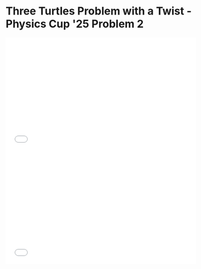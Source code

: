 # Three Turtles Problem with a Twist - Physics Cup '25 Problem 2

<iframe src="../Files/anim1.html" width="100%" height="300" style="border:none;">
</iframe>


<iframe src="../Files/anim2.html" width="100%" height="300" style="border:none;">
</iframe>
